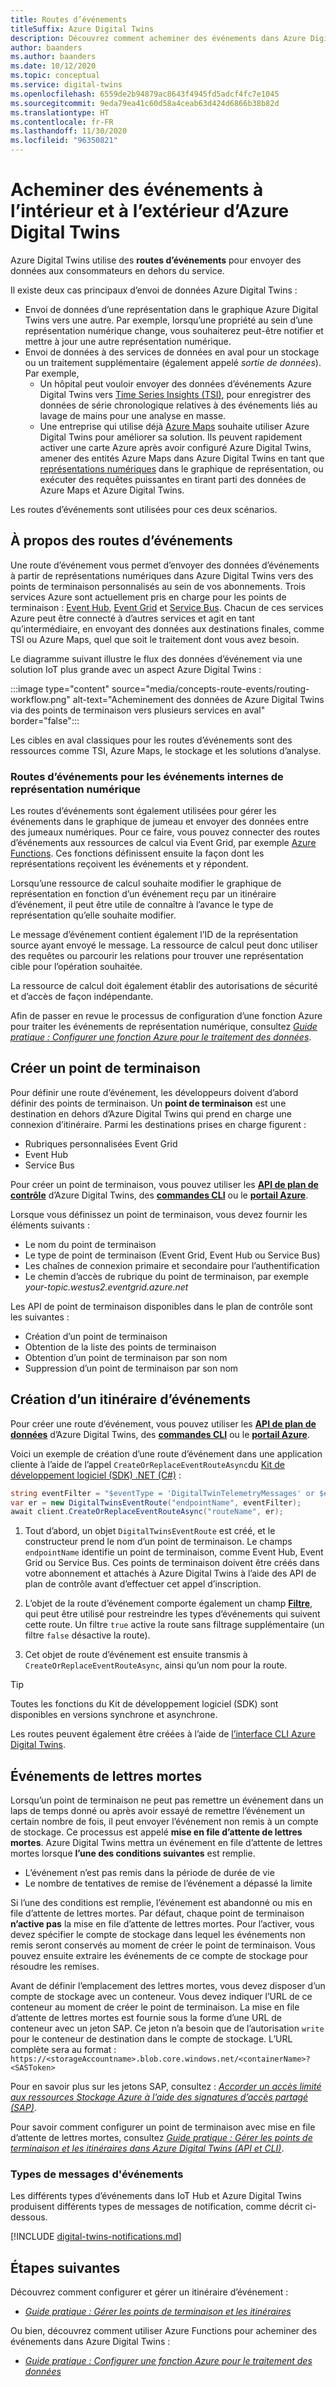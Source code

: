 ```yaml
---
title: Routes d’événements
titleSuffix: Azure Digital Twins
description: Découvrez comment acheminer des événements dans Azure Digital Twins et vers d’autres services Azure.
author: baanders
ms.author: baanders
ms.date: 10/12/2020
ms.topic: conceptual
ms.service: digital-twins
ms.openlocfilehash: 6559de2b94879ac8643f4945fd5adcf4fc7e1045
ms.sourcegitcommit: 9eda79ea41c60d58a4ceab63d424d6866b38b82d
ms.translationtype: HT
ms.contentlocale: fr-FR
ms.lasthandoff: 11/30/2020
ms.locfileid: "96350821"
---
```

# <a name="route-events-within-and-outside-of-azure-digital-twins"></a>Acheminer des événements à l’intérieur et à l’extérieur d’Azure Digital Twins

Azure Digital Twins utilise des **routes d’événements** pour envoyer des données aux consommateurs en dehors du service. 

Il existe deux cas principaux d’envoi de données Azure Digital Twins :
* Envoi de données d’une représentation dans le graphique Azure Digital Twins vers une autre. Par exemple, lorsqu’une propriété au sein d’une représentation numérique change, vous souhaiterez peut-être notifier et mettre à jour une autre représentation numérique.
* Envoi de données à des services de données en aval pour un stockage ou un traitement supplémentaire (également appelé *sortie de données*). Par exemple,
  - Un hôpital peut vouloir envoyer des données d’événements Azure Digital Twins vers [Time Series Insights (TSI)](../time-series-insights/overview-what-is-tsi.md), pour enregistrer des données de série chronologique relatives à des événements liés au lavage de mains pour une analyse en masse.
  - Une entreprise qui utilise déjà [Azure Maps](../azure-maps/about-azure-maps.md) souhaite utiliser Azure Digital Twins pour améliorer sa solution. Ils peuvent rapidement activer une carte Azure après avoir configuré Azure Digital Twins, amener des entités Azure Maps dans Azure Digital Twins en tant que [représentations numériques](concepts-twins-graph.md) dans le graphique de représentation, ou exécuter des requêtes puissantes en tirant parti des données de Azure Maps et Azure Digital Twins.

Les routes d’événements sont utilisées pour ces deux scénarios.

## <a name="about-event-routes"></a>À propos des routes d’événements

Une route d’événement vous permet d’envoyer des données d’événements à partir de représentations numériques dans Azure Digital Twins vers des points de terminaison personnalisés au sein de vos abonnements. Trois services Azure sont actuellement pris en charge pour les points de terminaison : [Event Hub](../event-hubs/event-hubs-about.md), [Event Grid](../event-grid/overview.md) et [Service Bus](../service-bus-messaging/service-bus-messaging-overview.md). Chacun de ces services Azure peut être connecté à d’autres services et agit en tant qu’intermédiaire, en envoyant des données aux destinations finales, comme TSI ou Azure Maps, quel que soit le traitement dont vous avez besoin.

Le diagramme suivant illustre le flux des données d’événement via une solution IoT plus grande avec un aspect Azure Digital Twins :

:::image type="content" source="media/concepts-route-events/routing-workflow.png" alt-text="Acheminement des données de Azure Digital Twins via des points de terminaison vers plusieurs services en aval" border="false":::

Les cibles en aval classiques pour les routes d’événements sont des ressources comme TSI, Azure Maps, le stockage et les solutions d’analyse.

### <a name="event-routes-for-internal-digital-twin-events"></a>Routes d’événements pour les événements internes de représentation numérique

Les routes d’événements sont également utilisées pour gérer les événements dans le graphique de jumeau et envoyer des données entre des jumeaux numériques. Pour ce faire, vous pouvez connecter des routes d’événements aux ressources de calcul via Event Grid, par exemple [Azure Functions](../azure-functions/functions-overview.md). Ces fonctions définissent ensuite la façon dont les représentations reçoivent les événements et y répondent. 

Lorsqu’une ressource de calcul souhaite modifier le graphique de représentation en fonction d’un événement reçu par un itinéraire d’événement, il peut être utile de connaître à l’avance le type de représentation qu’elle souhaite modifier. 

Le message d’événement contient également l’ID de la représentation source ayant envoyé le message. La ressource de calcul peut donc utiliser des requêtes ou parcourir les relations pour trouver une représentation cible pour l’opération souhaitée. 

La ressource de calcul doit également établir des autorisations de sécurité et d’accès de façon indépendante.

Afin de passer en revue le processus de configuration d’une fonction Azure pour traiter les événements de représentation numérique, consultez [*Guide pratique : Configurer une fonction Azure pour le traitement des données*](how-to-create-azure-function.md).

## <a name="create-an-endpoint"></a>Créer un point de terminaison

Pour définir une route d’événement, les développeurs doivent d’abord définir des points de terminaison. Un **point de terminaison** est une destination en dehors d’Azure Digital Twins qui prend en charge une connexion d’itinéraire. Parmi les destinations prises en charge figurent :
* Rubriques personnalisées Event Grid
* Event Hub
* Service Bus

Pour créer un point de terminaison, vous pouvez utiliser les [**API de plan de contrôle**](how-to-manage-routes-apis-cli.md#create-an-endpoint-for-azure-digital-twins) d’Azure Digital Twins, des [**commandes CLI**](how-to-manage-routes-apis-cli.md#manage-endpoints-and-routes-with-cli) ou le [**portail Azure**](how-to-manage-routes-portal.md#create-an-endpoint-for-azure-digital-twins). 

Lorsque vous définissez un point de terminaison, vous devez fournir les éléments suivants :
* Le nom du point de terminaison
* Le type de point de terminaison (Event Grid, Event Hub ou Service Bus)
* Les chaînes de connexion primaire et secondaire pour l’authentification 
* Le chemin d’accès de rubrique du point de terminaison, par exemple *your-topic.westus2.eventgrid.azure.net*

Les API de point de terminaison disponibles dans le plan de contrôle sont les suivantes :
* Création d’un point de terminaison
* Obtention de la liste des points de terminaison
* Obtention d’un point de terminaison par son nom
* Suppression d’un point de terminaison par son nom

## <a name="create-an-event-route"></a>Création d’un itinéraire d’événements
 
Pour créer une route d’événement, vous pouvez utiliser les [**API de plan de données**](how-to-manage-routes-apis-cli.md#create-an-event-route) d’Azure Digital Twins, des [**commandes CLI**](how-to-manage-routes-apis-cli.md#manage-endpoints-and-routes-with-cli) ou le [**portail Azure**](how-to-manage-routes-portal.md#create-an-event-route). 

Voici un exemple de création d’une route d’événement dans une application cliente à l’aide de l’appel `CreateOrReplaceEventRouteAsync`du [Kit de développement logiciel (SDK) .NET (C#)](/dotnet/api/overview/azure/digitaltwins/client?view=azure-dotnet&preserve-view=true) : 

```csharp
string eventFilter = "$eventType = 'DigitalTwinTelemetryMessages' or $eventType = 'DigitalTwinLifecycleNotification'";
var er = new DigitalTwinsEventRoute("endpointName", eventFilter);
await client.CreateOrReplaceEventRouteAsync("routeName", er);
```

1. Tout d’abord, un objet `DigitalTwinsEventRoute` est créé, et le constructeur prend le nom d’un point de terminaison. Le champs `endpointName` identifie un point de terminaison, comme Event Hub, Event Grid ou Service Bus. Ces points de terminaison doivent être créés dans votre abonnement et attachés à Azure Digital Twins à l’aide des API de plan de contrôle avant d’effectuer cet appel d’inscription.

2. L’objet de la route d’événement comporte également un champ [**Filtre**](how-to-manage-routes-apis-cli.md#filter-events), qui peut être utilisé pour restreindre les types d’événements qui suivent cette route. Un filtre `true` active la route sans filtrage supplémentaire (un filtre `false` désactive la route). 

3. Cet objet de route d’événement est ensuite transmis à `CreateOrReplaceEventRouteAsync`, ainsi qu’un nom pour la route.

> [!TIP]
> Toutes les fonctions du Kit de développement logiciel (SDK) sont disponibles en versions synchrone et asynchrone.

Les routes peuvent également être créées à l’aide de [l’interface CLI Azure Digital Twins](how-to-use-cli.md).

## <a name="dead-letter-events"></a>Événements de lettres mortes

Lorsqu’un point de terminaison ne peut pas remettre un événement dans un laps de temps donné ou après avoir essayé de remettre l’événement un certain nombre de fois, il peut envoyer l’événement non remis à un compte de stockage. Ce processus est appelé **mise en file d’attente de lettres mortes**. Azure Digital Twins mettra un événement en file d’attente de lettres mortes lorsque **l’une des conditions suivantes** est remplie. 

* L’événement n’est pas remis dans la période de durée de vie
* Le nombre de tentatives de remise de l’événement a dépassé la limite

Si l’une des conditions est remplie, l’événement est abandonné ou mis en file d’attente de lettres mortes. Par défaut, chaque point de terminaison **n’active pas** la mise en file d’attente de lettres mortes. Pour l’activer, vous devez spécifier le compte de stockage dans lequel les événements non remis seront conservés au moment de créer le point de terminaison. Vous pouvez ensuite extraire les événements de ce compte de stockage pour résoudre les remises.

Avant de définir l’emplacement des lettres mortes, vous devez disposer d’un compte de stockage avec un conteneur. Vous devez indiquer l’URL de ce conteneur au moment de créer le point de terminaison. La mise en file d’attente de lettres mortes est fournie sous la forme d’une URL de conteneur avec un jeton SAP. Ce jeton n’a besoin que de l’autorisation `write` pour le conteneur de destination dans le compte de stockage. L’URL complète sera au format : `https://<storageAccountname>.blob.core.windows.net/<containerName>?<SASToken>`

Pour en savoir plus sur les jetons SAP, consultez : [*Accorder un accès limité aux ressources Stockage Azure à l’aide des signatures d’accès partagé (SAP)*](../storage/common/storage-sas-overview.md).

Pour savoir comment configurer un point de terminaison avec mise en file d’attente de lettres mortes, consultez [*Guide pratique : Gérer les points de terminaison et les itinéraires dans Azure Digital Twins (API et CLI)*](how-to-manage-routes-apis-cli.md#create-an-endpoint-with-dead-lettering).

### <a name="types-of-event-messages"></a>Types de messages d'événements

Les différents types d’événements dans IoT Hub et Azure Digital Twins produisent différents types de messages de notification, comme décrit ci-dessous.

[!INCLUDE [digital-twins-notifications.md](../../includes/digital-twins-notifications.md)]

## <a name="next-steps"></a>Étapes suivantes

Découvrez comment configurer et gérer un itinéraire d’événement :
* [*Guide pratique : Gérer les points de terminaison et les itinéraires*](how-to-manage-routes-apis-cli.md)

Ou bien, découvrez comment utiliser Azure Functions pour acheminer des événements dans Azure Digital Twins :
* [*Guide pratique : Configurer une fonction Azure pour le traitement des données*](how-to-create-azure-function.md)